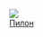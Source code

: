 ![](/books/prose_contemporary/Уильям%20Фолкнер/Пилон.jpg)  
[Пилон](/books/prose_contemporary/Уильям%20Фолкнер/Пилон)